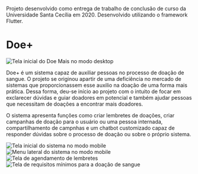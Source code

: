 Projeto desenvolvido como entrega de trabalho de conclusão de curso da Universidade Santa Cecília em 2020. Desenvolvido utilizando o framework Flutter.

# Doe+

![Tela inicial do Doe Mais no modo desktop](https://user-images.githubusercontent.com/48059049/128246364-5bff5495-a7b2-48a0-9128-31a913671648.png)

Doe+ é um sistema capaz de auxiliar pessoas no processo de doação de sangue. O projeto se originou apartir de uma deficiência no mercado de sistemas que proporcionassem esse auxilio na doação de uma forma mais prática. Dessa forma, deu-se início ao projeto com o intuito de focar em exclarecer dúvidas e guiar doadores em potencial e também ajudar pessoas que necessitam de doações a encontrar mais doadores.

O sistema apresenta funções como criar lembretes de doações, criar campanhas de doação para o usuário ou uma pessoa internada, compartilhamento de campnhas e um chatbot customizado capaz de responder dúvidas sobre o processo de doação ou sobre o próprio sistema.

![Tela inicial do sistema no modo mobile](https://user-images.githubusercontent.com/48059049/128246367-4741d0e3-5c09-41b2-a11c-6c462e1782fd.png)
![Menu lateral do sistema no modo mobile](https://user-images.githubusercontent.com/48059049/128246368-e99cd5e8-41f0-40bc-a63e-27cf1dcb641f.png)
![Tela de agendamento de lembretes](https://user-images.githubusercontent.com/48059049/128246370-2bbf2262-53b0-43a1-a8e9-92ed8d880ced.png)
![Tela de requisitos mínimos para a doação de sangue](https://user-images.githubusercontent.com/48059049/128246372-08fac529-f2e6-42e3-9e55-734d8b345785.png)




